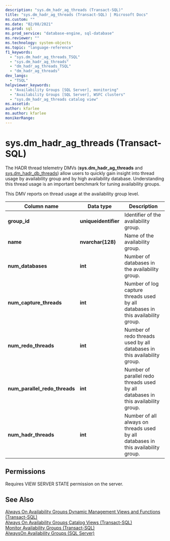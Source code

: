 ```yaml
---
description: "sys.dm_hadr_ag_threads (Transact-SQL)"
title: "sys.dm_hadr_ag_threads (Transact-SQL) | Microsoft Docs"
ms.custom: ""
ms.date: "02/08/2021"
ms.prod: sql
ms.prod_service: "database-engine, sql-database"
ms.reviewer: ""
ms.technology: system-objects
ms.topic: "language-reference"
f1_keywords: 
  - "sys.dm_hadr_ag_threads_TSQL"
  - "sys.dm_hadr_ag_threads"
  - "dm_hadr_ag_threads_TSQL"
  - "dm_hadr_ag_threads"
dev_langs: 
  - "TSQL"
helpviewer_keywords: 
  - "Availability Groups [SQL Server], monitoring"
  - "Availability Groups [SQL Server], WSFC clusters"
  - "sys.dm_hadr_ag_threads catalog view"
ms.assetid: 
author: kfarlee
ms.author: kfarlee
monikerRange:
---
```

# sys.dm_hadr_ag_threads (Transact-SQL)

The HADR thread telemetry DMVs (**sys.dm_hadr_ag_threads** and [sys.dm_hadr_db_threads](../../relational-databases/system-dynamic-management-views/sys-dm-hadr-db-threads-transact-sql.md)) allow users to quickly gain insight into thread usage by availability group and by high availability database. Understanding this thread usage is an important benchmark for tuning availability groups.

This DMV reports on thread usage at the availability group level.

|Column name|Data type|Description|  
|-----------------|---------------|-----------------|  
|**group_id**|**uniqueidentifier**|Identifier of the availability group.|
|**name**|**nvarchar(128)**|Name of the availability group.|
|**num_databases**|**int**|Number of databases in the availability group.|
|**num_capture_threads**|**int**|Number of log capture threads used by all databases in this availability group.|
|**num_redo_threads**|**int**|Number of redo threads used by all databases in this availability group.|
|**num_parallel_redo_threads**|**int**|Number of parallel redo threads used by all databases in this availability group.|
|**num_hadr_threads**|**int**|Number of all always on threads used by all databases in this availability group.|

## Permissions  

 Requires VIEW SERVER STATE permission on the server.  
  
## See Also  

 [Always On Availability Groups Dynamic Management Views and Functions &#40;Transact-SQL&#41;](../../relational-databases/system-dynamic-management-views/always-on-availability-groups-dynamic-management-views-functions.md)   
 [Always On Availability Groups Catalog Views &#40;Transact-SQL&#41;](../../relational-databases/system-catalog-views/always-on-availability-groups-catalog-views-transact-sql.md)   
 [Monitor Availability Groups &#40;Transact-SQL&#41;](../../database-engine/availability-groups/windows/monitor-availability-groups-transact-sql.md)   
 [AlwaysOn Availability Groups &#40;SQL Server&#41;](../../database-engine/availability-groups/windows/always-on-availability-groups-sql-server.md)  
  